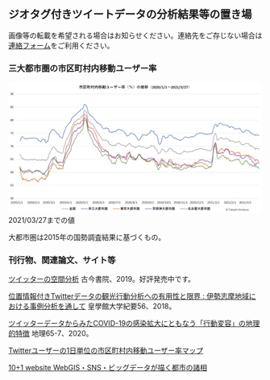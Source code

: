 ## ジオタグ付きツイートデータの分析結果等の置き場

画像等の転載を希望される場合はお知らせください。連絡先をご存じない場合は[連絡フォーム](https://forms.gle/cYD8dgG7f7S6oHnL9)をご利用ください。

### 三大都市圏の市区町村内移動ユーザー率
![三大都市圏の市区町村内移動ユーザー率](tweetuser_ratio_met3_20210327.png) 2021/03/27までの値

大都市圏は2015年の国勢調査結果に基づくもの。



### 刊行物、関連論文、サイト等
[ツイッターの空間分析](http://www.kokon.co.jp/book/b481378.html) 古今書院、2019。好評発売中です。

[位置情報付きTwitterデータの観光行動分析への有用性と限界 : 伊勢志摩地域における事例分析を通して](http://id.nii.ac.jp/1543/00000083/) 皇學館大学紀要56、2018。

[ツイッターデータからみたCOVID-19の感染拡大にともなう「行動変容」の地理的特徴](http://www.kokon.co.jp/book/b516912.html) 地理65-7、2020。

[Twitterユーザーの1日単位の市区町村内移動ユーザー率マップ](https://arcg.is/1azvWS)

[10+1 website WebGIS・SNS・ビッグデータが描く都市の諸相](https://www.10plus1.jp/monthly/2016/11/issue-03.php)
